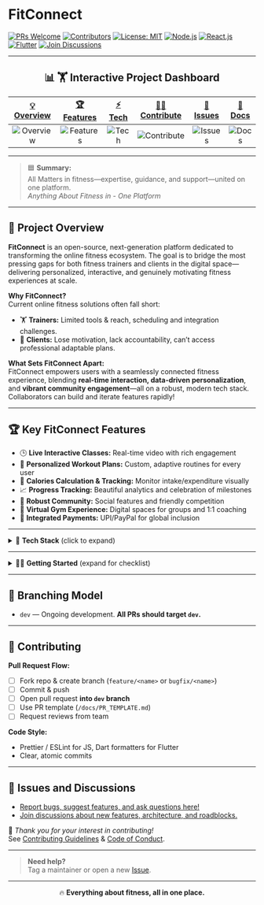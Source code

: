 # FitConnect

[![PRs Welcome](https://img.shields.io/badge/PRs-welcome-brightgreen.svg)](./CONTRIBUTING.md)
[![Contributors](https://img.shields.io/github/contributors/yourusername/FitConnect)](../../graphs/contributors)
[![License: MIT](https://img.shields.io/badge/License-MIT-yellow.svg)](./LICENSE)
[![Node.js](https://img.shields.io/badge/Node.js-18%2B-informational)](https://nodejs.org)
[![React.js](https://img.shields.io/badge/Frontend-React.js-blue)](https://react.dev)
[![Flutter](https://img.shields.io/badge/Mobile-Flutter-blueviolet)](https://flutter.dev)
[![Join Discussions](https://img.shields.io/badge/Chat-Discussions-orange)](../../discussions)

---

<div align="center">

## 📊 🏋️ Interactive Project Dashboard

| [💡 Overview](#-project-overview) | [🏆 Features](#-key-fitconnect-features) | [⚡ Tech](#-tech-stack) | [👨‍💻 Contribute](#-contributing) | [💬 Issues](#-issues-and-discussions) | [📑 Docs](docs/getting-started.md) |
|:---:|:---:|:---:|:---:|:---:|:---:|
| ![Overview](https://img.shields.io/badge/-Inspire-yellow) | ![Features](https://img.shields.io/badge/-Explore-blue) | ![Tech](https://img.shields.io/badge/-Tech%20Stack-orange) | ![Contribute](https://img.shields.io/badge/-Develop-brightgreen) | ![Issues](https://img.shields.io/badge/-Feedback-lightgrey) | ![Docs](https://img.shields.io/badge/-Docs-important) |

</div>

---

> 🟦 **Summary:**  
> All Matters in fitness—expertise, guidance, and support—united on one platform.  
> _Anything About Fitness in - One Platform_

---

## 🚀 Project Overview

**FitConnect** is an open-source, next-generation platform dedicated to transforming the online fitness ecosystem. The goal is to bridge the most pressing gaps for both fitness trainers and clients in the digital space—delivering personalized, interactive, and genuinely motivating fitness experiences at scale.

**Why FitConnect?**  
Current online fitness solutions often fall short:
- 🏋️ **Trainers:** Limited tools & reach, scheduling and integration challenges.
- 🏃 **Clients:** Lose motivation, lack accountability, can’t access professional adaptable plans.

**What Sets FitConnect Apart:**  
FitConnect empowers users with a seamlessly connected fitness experience, blending **real-time interaction, data-driven personalization**, and **vibrant community engagement**—all on a robust, modern tech stack. Collaborators can build and iterate features rapidly!

---

## 🏆 Key FitConnect Features

- 🕒 **Live Interactive Classes:** Real-time video with rich engagement
- 🏅 **Personalized Workout Plans:** Custom, adaptive routines for every user
- 🔢 **Calories Calculation & Tracking:** Monitor intake/expenditure visually
- 📈 **Progress Tracking:** Beautiful analytics and celebration of milestones
- 🤝 **Robust Community:** Social features and friendly competition
- 🏢 **Virtual Gym Experience:** Digital spaces for groups and 1:1 coaching
- 💸 **Integrated Payments:** UPI/PayPal for global inclusion

---

<details>
<summary>🔧 <b>Tech Stack</b> (click to expand)</summary>

| Frontend         | Backend          | Database      | Real-Time           | Cloud & Storage   | Payments     | Auth/Config       |
|------------------|-----------------|--------------|---------------------|-------------------|--------------|-------------------|
| React.js, Flutter| Node.js, Express| MongoDB      | WebRTC, Socket.io   | AWS S3            | UPI, PayPal  | JWT, dotenv       |

<sub>_Welcoming New Tech Stacks from Contributors!_</sub>
</details>

---

<details>
<summary>🧑‍💻 <b>Getting Started</b> (expand for checklist)</summary>

### 🚀 Quick Setup

- [ ] **Clone the repository**
- [ ] **Switch to `dev` branch:**  
- [ ] **Setup environment:** Copy `.env.example` ➔ `.env` and fill values
- [ ] **Install dependencies:**  
- Backend:  
  ```
  cd server && npm install
  ```
- Frontend:  
  ```
  cd client && npm install
  ```
- Mobile:  
  ```
  cd mobile && flutter pub get
  ```
- [ ] **Run locally:**  
- Backend: `npm run dev`  
- Frontend: `npm start`  
- Mobile: `flutter run`

_For detailed steps, see [`/docs/getting-started.md`](docs/getting-started.md)._

</details>

---

## 🚦 Branching Model

- `dev` — Ongoing development. **All PRs should target `dev`.**

---

## 🤝 Contributing

**Pull Request Flow:**  
- [ ] Fork repo & create branch (`feature/<name>` or `bugfix/<name>`)
- [ ] Commit & push
- [ ] Open pull request **into `dev` branch**
- [ ] Use PR template (`/docs/PR_TEMPLATE.md`)
- [ ] Request reviews from team

**Code Style:**  
- Prettier / ESLint for JS, Dart formatters for Flutter  
- Clear, atomic commits

---

## 📝 Issues and Discussions

- [Report bugs, suggest features, and ask questions here!](../../issues)
- [Join discussions about new features, architecture, and roadblocks.](../../discussions)

📢 _Thank you for your interest in contributing!_  
See [Contributing Guidelines](CONTRIBUTING.md) & [Code of Conduct](CODE_OF_CONDUCT.md).

---

> **Need help?**  
> Tag a maintainer or open a new [Issue](../../issues).

---

<div align="center">

🔥 **Everything about fitness, all in one place.**  
</div>

